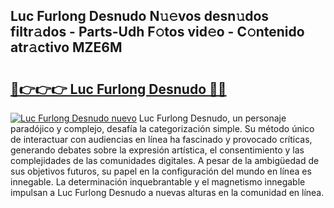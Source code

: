 ## Luc Furlong Desnudo N𝚞𝚎vos desn𝚞dos filtr𝚊dos - Parts-Udh F𝚘tos vid𝚎o - C𝚘ntenido atr𝚊ctivo MZE6M

# <h2><a href="http://mb08ma.tromn.icu/?c=Luc+Furlong+Desnudo">🔗👉👉👉 Luc Furlong Desnudo 🔗🔗</a></h2>

[![Luc Furlong Desnudo nuevo](https://i.imgur.com/pEAQMta.gif)](http://mb08ma.tromn.icu/?c=Luc+Furlong+Desnudo)
Luc Furlong Desnudo, un personaje paradójico y complejo, desafía la categorización simple. Su método único de interactuar con audiencias en línea ha fascinado y provocado críticas, generando debates sobre la expresión artística, el consentimiento y las complejidades de las comunidades digitales. A pesar de la ambigüedad de sus objetivos futuros, su papel en la configuración del mundo en línea es innegable. La determinación inquebrantable y el magnetismo innegable impulsan a Luc Furlong Desnudo a nuevas alturas en la comunidad en línea.
